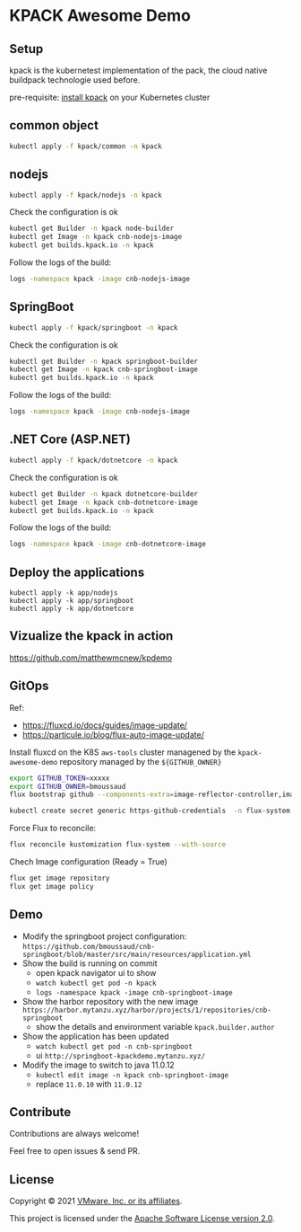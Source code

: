 # KPACK Awesome Demo

## Setup 

kpack is the kubernetest implementation of the pack, the cloud native buildpack technologie used before.

pre-requisite: [install kpack](https://github.com/pivotal/kpack/blob/main/docs/install.md) on your Kubernetes cluster

## common object

```bash
kubectl apply -f kpack/common -n kpack
```

## nodejs 

```bash
kubectl apply -f kpack/nodejs -n kpack
```

Check the configuration is ok 

```bash
kubectl get Builder -n kpack node-builder
kubectl get Image -n kpack cnb-nodejs-image
kubectl get builds.kpack.io -n kpack
```

Follow the logs of the build:

```bash
logs -namespace kpack -image cnb-nodejs-image
```


## SpringBoot 

```bash
kubectl apply -f kpack/springboot -n kpack
```

Check the configuration is ok 

```bash
kubectl get Builder -n kpack springboot-builder
kubectl get Image -n kpack cnb-springboot-image
kubectl get builds.kpack.io -n kpack
```

Follow the logs of the build:

```bash
logs -namespace kpack -image cnb-nodejs-image
```

## .NET Core (ASP.NET) 

```bash
kubectl apply -f kpack/dotnetcore -n kpack
```

Check the configuration is ok 

```bash
kubectl get Builder -n kpack dotnetcore-builder
kubectl get Image -n kpack cnb-dotnetcore-image
kubectl get builds.kpack.io -n kpack
```

Follow the logs of the build:

```bash
logs -namespace kpack -image cnb-dotnetcore-image
```

## Deploy the applications

````
kubectl apply -k app/nodejs
kubectl apply -k app/springboot
kubectl apply -k app/dotnetcore
````


## Vizualize the kpack in action

https://github.com/matthewmcnew/kpdemo


## GitOps

Ref: 
* https://fluxcd.io/docs/guides/image-update/
* https://particule.io/blog/flux-auto-image-update/

Install fluxcd on the K8S `aws-tools` cluster managened by the `kpack-awesome-demo` repository managed by the `${GITHUB_OWNER}`

```bash
export GITHUB_TOKEN=xxxxx
export GITHUB_OWNER=bmoussaud
flux bootstrap github --components-extra=image-reflector-controller,image-automation-controller --owner=${GITHUB_OWNER} --repository=kpack-awesome-demo --branch=main --path=./clusters/aws-tools --personal --read-write-key 

kubectl create secret generic https-github-credentials  -n flux-system  --from-literal=username=${GITHUB_OWNER} --from-literal=password=${GITHUB_TOKEN}
```

Force Flux to reconcile:

```bash
flux reconcile kustomization flux-system --with-source
```

Chech Image configuration (Ready = True)

```bash
flux get image repository 
flux get image policy
```

## Demo

* Modify the springboot project configuration: `https://github.com/bmoussaud/cnb-springboot/blob/master/src/main/resources/application.yml`
* Show the build is running on commit
  * open kpack navigator ui to show 
  * `watch kubectl get pod -n kpack`
  * `logs -namespace kpack -image cnb-springboot-image`
* Show the harbor repository with the new image `https://harbor.mytanzu.xyz/harbor/projects/1/repositories/cnb-springboot`
  * show the details and environment variable `kpack.builder.author`
* Show the application has been updated
  * `watch kubectl get pod -n cnb-springboot`
  * ui `http://springboot-kpackdemo.mytanzu.xyz/`
* Modify the image to switch to java 11.0.12
  * `kubectl edit image -n kpack cnb-springboot-image`
  * replace `11.0.10` with `11.0.12`




## Contribute

Contributions are always welcome!

Feel free to open issues & send PR.

## License

Copyright &copy; 2021 [VMware, Inc. or its affiliates](https://vmware.com).

This project is licensed under the [Apache Software License version 2.0](https://www.apache.org/licenses/LICENSE-2.0).
